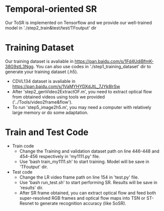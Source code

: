 # Temporal-oriented SR

Our ToSR is implemented on Tensorflow and we provide our well-trained model in './step2_train&test/test/TFoutput' dir

Training Dataset
===================
Our training dataset is avaliable in https://pan.baidu.com/s/1Fd4UdiBfmK-38G9stL3Ngg. You can also use codes in './step1_training_dataset' dir to generate your training dataset (.h5).
* CDVL134 dataset is avaliable in https://pan.baidu.com/s/1VaMYHYDXdJtL_7JYk8lrSw
* After 'step2_genVideo2ExtractOF.m', you need to extract optical flow from obtained videos using tools we provided ('../Tools/video2frame&flow').
* To run 'step5_image2h5.m', you may need a computer with relatively large memory or do some adaptation.

Train and Test Code
===================
* Train code
	* Change the Training and validation dataset path on line 446-448 and 454-456 respectively in 'my1111.py' file. 
	* Use 'bash train_my1111.sh' to start training. Model will be save in 'TFoutput' dir.
* Test code
	* Change the LR video frame path on line 154 in 'test.py' file. 
	* Use 'bash run_test.sh' to start performing SR. Results will be save in 'results' dir.
	* After SR frame obtained, you can extract optical flow and feed both super-resolved RGB frames and optical flow maps into TSN or ST-Resnet to generate recognition accuracy (like SoSR).